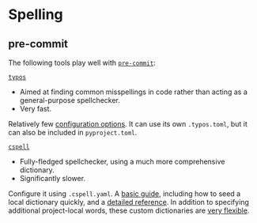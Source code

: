 # Spelling

## pre-commit

The following tools play well with [`pre-commit`](pre-commit.md):

[`typos`](https://github.com/crate-ci/typos)

- Aimed at finding common misspellings in code rather than acting as a general-purpose spellchecker.
- Very fast.

Relatively few [configuration options](https://github.com/crate-ci/typos/blob/master/docs/reference.md).
It can use its own `.typos.toml`, but it can also be included in `pyproject.toml`.

[`cspell`](https://github.com/streetsidesoftware/cspell-cli)

- Fully-fledged spellchecker, using a much more comprehensive dictionary.
- Significantly slower.

Configure it using `.cspell.yaml`.
A [basic guide](https://cspell.org/docs/getting-started), including how to seed a local dictionary quickly, and a [detailed reference](https://cspell.org/docs/Configuration).
In addition to specifying additional project-local words, these custom dictionaries are [very flexible](https://cspell.org/docs/dictionaries/custom-dictionaries).
